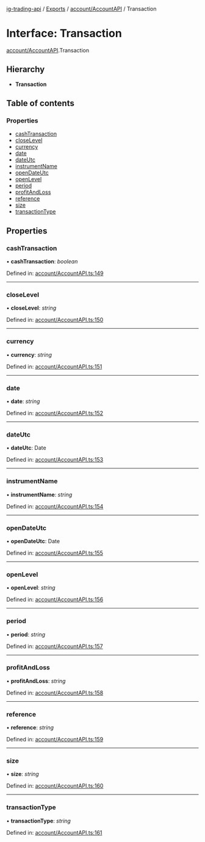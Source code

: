 [ig-trading-api](../README.md) / [Exports](../modules.md) / [account/AccountAPI](../modules/account_accountapi.md) / Transaction

# Interface: Transaction

[account/AccountAPI](../modules/account_accountapi.md).Transaction

## Hierarchy

- **Transaction**

## Table of contents

### Properties

- [cashTransaction](account_accountapi.transaction.md#cashtransaction)
- [closeLevel](account_accountapi.transaction.md#closelevel)
- [currency](account_accountapi.transaction.md#currency)
- [date](account_accountapi.transaction.md#date)
- [dateUtc](account_accountapi.transaction.md#dateutc)
- [instrumentName](account_accountapi.transaction.md#instrumentname)
- [openDateUtc](account_accountapi.transaction.md#opendateutc)
- [openLevel](account_accountapi.transaction.md#openlevel)
- [period](account_accountapi.transaction.md#period)
- [profitAndLoss](account_accountapi.transaction.md#profitandloss)
- [reference](account_accountapi.transaction.md#reference)
- [size](account_accountapi.transaction.md#size)
- [transactionType](account_accountapi.transaction.md#transactiontype)

## Properties

### cashTransaction

• **cashTransaction**: _boolean_

Defined in: [account/AccountAPI.ts:149](https://github.com/bennycode/ig-trading-api/blob/1448b27/src/account/AccountAPI.ts#L149)

---

### closeLevel

• **closeLevel**: _string_

Defined in: [account/AccountAPI.ts:150](https://github.com/bennycode/ig-trading-api/blob/1448b27/src/account/AccountAPI.ts#L150)

---

### currency

• **currency**: _string_

Defined in: [account/AccountAPI.ts:151](https://github.com/bennycode/ig-trading-api/blob/1448b27/src/account/AccountAPI.ts#L151)

---

### date

• **date**: _string_

Defined in: [account/AccountAPI.ts:152](https://github.com/bennycode/ig-trading-api/blob/1448b27/src/account/AccountAPI.ts#L152)

---

### dateUtc

• **dateUtc**: Date

Defined in: [account/AccountAPI.ts:153](https://github.com/bennycode/ig-trading-api/blob/1448b27/src/account/AccountAPI.ts#L153)

---

### instrumentName

• **instrumentName**: _string_

Defined in: [account/AccountAPI.ts:154](https://github.com/bennycode/ig-trading-api/blob/1448b27/src/account/AccountAPI.ts#L154)

---

### openDateUtc

• **openDateUtc**: Date

Defined in: [account/AccountAPI.ts:155](https://github.com/bennycode/ig-trading-api/blob/1448b27/src/account/AccountAPI.ts#L155)

---

### openLevel

• **openLevel**: _string_

Defined in: [account/AccountAPI.ts:156](https://github.com/bennycode/ig-trading-api/blob/1448b27/src/account/AccountAPI.ts#L156)

---

### period

• **period**: _string_

Defined in: [account/AccountAPI.ts:157](https://github.com/bennycode/ig-trading-api/blob/1448b27/src/account/AccountAPI.ts#L157)

---

### profitAndLoss

• **profitAndLoss**: _string_

Defined in: [account/AccountAPI.ts:158](https://github.com/bennycode/ig-trading-api/blob/1448b27/src/account/AccountAPI.ts#L158)

---

### reference

• **reference**: _string_

Defined in: [account/AccountAPI.ts:159](https://github.com/bennycode/ig-trading-api/blob/1448b27/src/account/AccountAPI.ts#L159)

---

### size

• **size**: _string_

Defined in: [account/AccountAPI.ts:160](https://github.com/bennycode/ig-trading-api/blob/1448b27/src/account/AccountAPI.ts#L160)

---

### transactionType

• **transactionType**: _string_

Defined in: [account/AccountAPI.ts:161](https://github.com/bennycode/ig-trading-api/blob/1448b27/src/account/AccountAPI.ts#L161)

